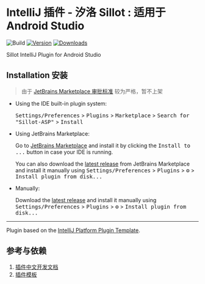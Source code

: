 # IntelliJ 插件 - 汐洛 Sillot : 适用于 Android Studio

![Build](https://github.com/Soltus/Sillot-ASP/workflows/Build/badge.svg)
[![Version](https://img.shields.io/jetbrains/plugin/v/com.github.soltus.sillotasp.svg)](https://plugins.jetbrains.com/plugin/MARKETPLACE_ID)
[![Downloads](https://img.shields.io/jetbrains/plugin/d/com.github.soltus.sillotasp.svg)](https://plugins.jetbrains.com/plugin/MARKETPLACE_ID)

<!-- Plugin description -->
Sillot IntelliJ Plugin for Android Studio
<!-- Plugin description end -->
<!-- 插件描述似乎不支持非ASCII字符 -->
<!--
## Template ToDo list
- [x] Create a new [IntelliJ Platform Plugin Template][template] project.
- [ ] Get familiar with the [template documentation][template].
- [ ] Adjust the [pluginGroup](./gradle.properties) and [pluginName](./gradle.properties), as well as the [id](./src/main/resources/META-INF/plugin.xml) and [sources package](./src/main/kotlin).
- [ ] Adjust the plugin description in `README` (see [Tips][docs:plugin-description])
- [ ] Review the [Legal Agreements](https://plugins.jetbrains.com/docs/marketplace/legal-agreements.html?from=IJPluginTemplate).
- [ ] [Publish a plugin manually](https://plugins.jetbrains.com/docs/intellij/publishing-plugin.html?from=IJPluginTemplate) for the first time.
- [ ] Set the `MARKETPLACE_ID` in the above README badges. You can obtain it once the plugin is published to JetBrains Marketplace.
- [ ] Set the [Plugin Signing](https://plugins.jetbrains.com/docs/intellij/plugin-signing.html?from=IJPluginTemplate) related [secrets](https://github.com/JetBrains/intellij-platform-plugin-template#environment-variables).
- [ ] Set the [Deployment Token](https://plugins.jetbrains.com/docs/marketplace/plugin-upload.html?from=IJPluginTemplate).
- [ ] Click the <kbd>Watch</kbd> button on the top of the [IntelliJ Platform Plugin Template][template] to be notified about releases containing new features and fixes.
-->

## Installation 安装

> 由于 [JetBrains Marketplace 审批标准](https://plugins.jetbrains.com/legal/approval-guidelines) 较为严格，暂不上架

- Using the IDE built-in plugin system:
  
  <kbd>Settings/Preferences</kbd> > <kbd>Plugins</kbd> > <kbd>Marketplace</kbd> > <kbd>Search for "Sillot-ASP"</kbd> >
  <kbd>Install</kbd>
  
- Using JetBrains Marketplace:

  Go to [JetBrains Marketplace](https://plugins.jetbrains.com/plugin/MARKETPLACE_ID) and install it by clicking the <kbd>Install to ...</kbd> button in case your IDE is running.

  You can also download the [latest release](https://plugins.jetbrains.com/plugin/MARKETPLACE_ID/versions) from JetBrains Marketplace and install it manually using
  <kbd>Settings/Preferences</kbd> > <kbd>Plugins</kbd> > <kbd>⚙️</kbd> > <kbd>Install plugin from disk...</kbd>

- Manually:

  Download the [latest release](https://github.com/Soltus/Sillot-ASP/releases/latest) and install it manually using
  <kbd>Settings/Preferences</kbd> > <kbd>Plugins</kbd> > <kbd>⚙️</kbd> > <kbd>Install plugin from disk...</kbd>


---
Plugin based on the [IntelliJ Platform Plugin Template][template].

[template]: https://github.com/JetBrains/intellij-platform-plugin-template
[docs:plugin-description]: https://plugins.jetbrains.com/docs/intellij/plugin-user-experience.html#plugin-description-and-presentation

## 参考与依赖
1. [插件中文开发文档](https://www.ideaplugin.com/idea-docs/startingAlsonEnding.html)
2. [插件模板](https://github.com/JetBrains/intellij-platform-plugin-template)